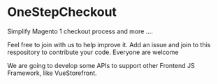 # OneStepCheckout

Simplify Magento 1 checkout process and more .... 

Feel free to join with us to help improve it. Add an issue and join to this respository to contribute your code. Everyone are welcome

We are going to develop some APIs to support other Frontend JS Framework, like VueStorefront.
